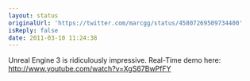```yaml
---
layout: status
originalUrl: 'https://twitter.com/marcgg/status/45807269509734400'
isReply: false
date: 2011-03-10 11:24:38
---
```


Unreal Engine 3 is ridiculously impressive. Real-Time demo here: http://www.youtube.com/watch?v=XgS67BwPfFY
